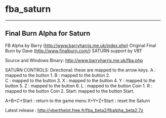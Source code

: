 # fba_saturn
---------------------------------------------------------------------------
Final Burn Alpha for Saturn
---------------------------------------------------------------------------

 FB Alpha by Barry (http://www.barryharris.me.uk/index.php)
 Original Final Burn by Dave (http://www.finalburn.com/)
 SATURN support by VBT

 Source and Windows Binary: http://www.barryharris.me.uk/fba.php

 SATURN CONTROLS:
 Directional:    these are mapped to the arrow keys.
 A :             mapped to the button 1.
 B :             mapped to the button 2.       
 C :             mapped to the button 3.
 X :             mapped to the button 4.
 Y :             mapped to the button 5.
 Z :             mapped to the button 6.
 L :             mapped to the button Coin 1.
 R :             mapped to the button Coin 2.
 Start:          mapped to the button Start.

 A+B+C+Start : return to the game menu
 X+Y+Z+Start : reset the Saturn
 
 Latest release : http://vberthelot.free.fr/fba_beta2/fbalpha_beta2.7z

